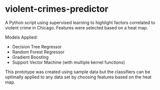 # violent-crimes-predictor

A Python script using supervised learning to highlight factors correlated to violent crime in Chicago. Features were selected based on a heat map.

Models Applied:
* Decision Tree Regressor
* Random Forest Regressor
* Gradient Boosting
* Support Vector Machine (with multiple kernel functions)

This prototype was created using sample data but the classifiers can be optimally applied to any data set by choosing features based on the heat map.
